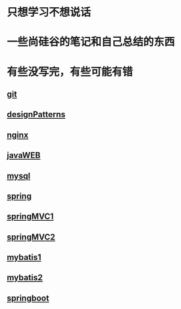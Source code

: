 # 只想学习不想说话
# 一些尚硅谷的笔记和自己总结的东西
# 有些没写完，有些可能有错

## [git](https://github.com/okyq/springStudy/blob/master/gitStudyNote.md)

## [designPatterns](https://github.com/okyq/springStudy/blob/master/DesignPatterns.md)

## [nginx](https://github.com/okyq/springStudy/blob/master/nginx.md)

## [javaWEB](https://github.com/okyq/springStudy/blob/master/javawebStudyNote.md)

## [mysql](https://github.com/okyq/springStudy/blob/master/mysqlStudyNote.md)

## [spring](https://github.com/okyq/springStudy/blob/master/springStudyNote.md)

## [springMVC1](https://github.com/okyq/springStudy/blob/master/springMVC.md)

## [springMVC2](https://github.com/okyq/springStudy/blob/master/springMVCStudyNote.md)

## [mybatis1](https://github.com/okyq/springStudy/blob/master/MyBatis.md)

## [mybatis2](https://github.com/okyq/springStudy/blob/master/MyBatis2.md)

## [springboot](https://github.com/okyq/springStudy/tree/master/springboot)


